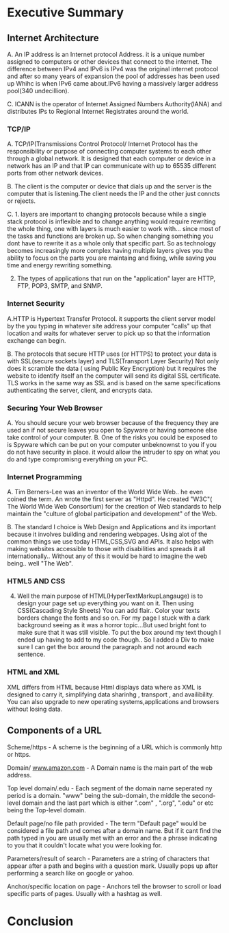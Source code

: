 # **Executive Summary**


## **Internet Architecture**
A. An IP address is an Internet protocol Address. it is a unique number assigned to computers or other devices that connect to the internet.
The difference between IPv4 and IPv6 is IPv4 was the original internet protocol and after so many years of expansion the pool of addresses has been used up Whihc is when IPv6 came about.IPv6 having a massively larger address pool(340 undecillion).

C. ICANN is the operator of Internet Assigned Numbers Authority(IANA) and distributes IPs to Regional Internet Registrates around the world.

### **TCP/IP** 
A. TCP/IP(Transmissions Control Protocol/ Internet Protocol has the responsibility or purpose of connecting computer systems to each other through a global network. 
It is designed that each computer or device in a network has an IP and that IP can communicate with up to 65535 different ports from other network devices.

B. The client is the computer or device that dials up and the server is the computer that is listening.The client needs the IP and the other just conncts or rejects.

C. 1. layers are important to changing protocols because while a single stack protocol is inflexible and to change anything would require rewriting the whole thing,
one with layers is much easier to work with... since most of the tasks and functions are broken up. So when changing something you dont have to rewrite it as a whole only that specific part. So as technology becomes increasingly more complex having multiple layers gives you the ability to focus on the parts you are maintaing and fixing, while saving you time and energy rewriting something.

2. The types of applications that run on the "application" layer are HTTP, FTP, POP3, SMTP, and SNMP.

### **Internet Security**
A.HTTP is Hypertext Transfer Protocol. it supports the client server model by the you typing in whatever site address your computer "calls" up that location and waits for whatever server to pick up so that the information exchange can begin.

B. The protocols that secure HTTP uses (or HTTPS) to protect your data is with SSL(secure sockets layer) and TLS(Transport Layer Security) Not only does it scramble the data ( using Public Key Encryption) but it requires the website to identify itself an the computer will send its digital SSL certificate. TLS works in the same way as SSL and is based on the same specifications authenticating the server, client, and encrypts data.

### **Securing Your Web Browser**
A. You should secure your web browser because of the frequency they are used an if not secure leaves you open to Spyware or having someone else take control of your computer.
B. One of the risks you could be exposed to is Spyware which can be put on your computer unbeknownst to you if you do not have security in place. it would allow the intruder to spy on what you do and type compromisng everything on your PC.


### **Internet Programming**
A. Tim Berners-Lee was an inventor of the World Wide Web.. he even coined the term. An wrote the first server as "Httpd". 
He created "W3C"( The World Wide Web Consortium) for the creation of Web standards to help maintain the "culture of global participation and development" of the Web.

B. The standard I choice is Web Design and Applications and its important because it involves building and rendering webpages. Using alot of the common things we use today HTML,CSS,SVG and APIs. It also helps with making websites accessible to those with disabilities and spreads it all internationally.. Without any of this it would be hard to imagine the web being.. well "The Web".

### **HTML5 AND CSS**
4. Well the main purpose of HTML(HyperTextMarkupLangauge) is to design your page set up everything you want on it. Then using CSS(Cascading Style Sheets) You can add flair.. Color your texts borders change the fonts and so on.
For my page I stuck with a dark background seeing as it was a horror topic...But used bright font to make sure that it was still visible. To put the box around my text though I ended up having to add to my code though.. So I added a Div to make sure I can get the box around the paragraph and not around each sentence.

### **HTML and XML**
XML differs from HTML because Html displays data where as XML is designed to carry it, simplifying data sharinhg , transport , and availibility. You can also upgrade to new operating systems,applications and browsers without losing data.

## **Components of a URL**
Scheme/https - A scheme is the beginning of a URL which is commonly http or https.

Domain/ www.amazon.com  - A Domain name is the main part of the web address.

Top level domain/.edu - Each segment of the domain name seperated ny  period is a domain. "www" being the sub-domain, the middle the second-level domain and the last part which is either ".com" , ".org", ".edu" or etc being the Top-level domain.

Default page/no file path provided - The term "Default page" would be considered a file path and comes after a domain name. But if it cant find the path typed in you are usually met with an error and the a phrase indicating to you that it couldn't locate what you were looking for.

Parameters/result of search - Parameters are a string of characters that appear after a path and begins with a question mark. Usually pops up after performing a search like on google or yahoo.

Anchor/specific location on page - Anchors tell the browser to scroll or load specific parts of pages. Usually with a hashtag as well.





# **Conclusion**
